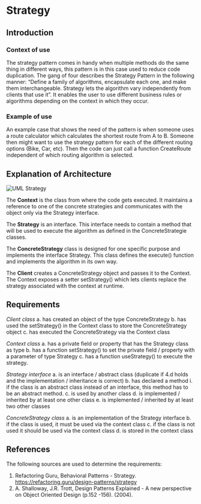 # Strategy
## Introduction

### Context of use
The strategy pattern comes in handy when multiple methods do the same thing in different ways, this pattern is in this case used to reduce code duplication. The gang of four describes the Strategy Pattern in the following manner: “Define a family of algorithms, encapsulate each one, and make them interchangeable. Strategy lets the algorithm vary independently from clients that use it”. It enables the user to use different business rules or algorithms depending on the context in which they occur.

### Example of use
An example case that shows the need of the pattern is when someone uses a route calculator which calculates the shortest route from A to B. Someone then might want to use the strategy pattern for each of the different routing options (Bike, Car, etc). Then the code can just call a function CreateRoute independent of which routing algorithm is selected.

## Explanation of Architecture
![UML Strategy](https://refactoring.guru/images/patterns/diagrams/strategy/structure.png)

The **Context** is the class from where the code gets executed. It maintains a reference to one of the concrete strategies and communicates with the object only via the Strategy interface.

The **Strategy** is an interface. This interface needs to contain a method that will be used to execute the algorithm as defined in the ConcreteStrategie classes.

The **ConcreteStrategy** class is designed for one specific purpose and implements the interface Strategy. This class defines the execute() function and implements the algorithm in its own way.

The **Client** creates a ConcreteStrategy object and passes it to the Context. The Context exposes a setter setStrategy() which lets clients replace the strategy associated with the context at runtime.

## Requirements
_Client class_
a. has created an object of the type ConcreteStrategy
b. has used the setStrategy() in the Context class to store the ConcreteStrategy object	
c. has executed the ConcreteStrategy via the Context class	

_Context class_
a. has a private field or property that has the Strategy class as type 
b. has a function setStrategy() to set the private field / property with a parameter of type Strategy
c. has a function useStrategy() to execute the strategy.

_Strategy interface_
a. is an interface / abstract class	(duplicate if 4.d holds and the implementation / inheritance is correct)
b. has declared a method
  i. if the class is an abstract class instead of an interface, this method has to be an abstract method.
c. is used by another class
d. is implemented / inherited by at least one other class
e. is implemented / inherited by at least two other classes

_ConcreteStrategy class_
a. is an implementation of the Strategy interface
b. if the class is used, it must be used via the context class
c. if the class is not used it should be used via the context class
d. is stored in the context class


## References
The following sources are used to determine the requirements:
1. Refactoring Guru, Behavioral Patterns - Strategy. https://refactoring.guru/design-patterns/strategy
2. A. Shalloway, J.R. Trott, Design Patterns Explained - A new perspective on Object Oriented Design (p.152 -156). (2004). 
